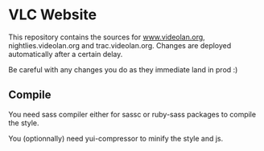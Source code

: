 # VLC Website
This repository contains the sources for www.videolan.org, nightlies.videolan.org and trac.videolan.org. Changes are deployed automatically after a certain delay.

Be careful with any changes you do as they immediate land in prod :)

## Compile
You need sass compiler either for sassc or ruby-sass packages to compile the style.

You (optionnally) need yui-compressor to minify the style and js.
